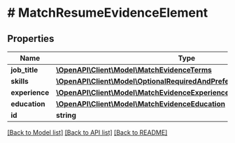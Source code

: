 # # MatchResumeEvidenceElement

## Properties

Name | Type | Description | Notes
------------ | ------------- | ------------- | -------------
**job_title** | [**\OpenAPI\Client\Model\MatchEvidenceTerms**](MatchEvidenceTerms.md) |  |
**skills** | [**\OpenAPI\Client\Model\OptionalRequiredAndPreferredMatchEvidenceTerms**](OptionalRequiredAndPreferredMatchEvidenceTerms.md) |  | [optional]
**experience** | [**\OpenAPI\Client\Model\MatchEvidenceExperience**](MatchEvidenceExperience.md) |  | [optional]
**education** | [**\OpenAPI\Client\Model\MatchEvidenceEducation**](MatchEvidenceEducation.md) |  | [optional]
**id** | **string** |  |

[[Back to Model list]](../../README.md#models) [[Back to API list]](../../README.md#endpoints) [[Back to README]](../../README.md)

